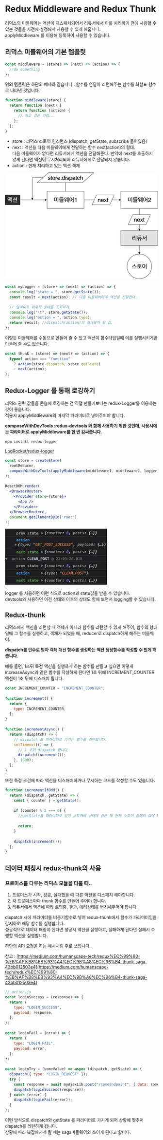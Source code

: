 # Redux Middleware and Redux Thunk

리덕스의 미들웨어는 액션이 디스패치되어서 리듀서에서 이를 처리하기 전에 사용할 수 있는 것들을 사전에 설정해서 사용할 수 있게 해줍니다.      
applyMiddleware 를 이용해 등록하여 사용할 수 있습니다.    

## 리덕스 미들웨어의 기본 템플릿

```javascript
const middleware = (store) => (next) => (action) => {
  //do something
};
```

위의 템플릿은 하단의 예제와 같습니다 . 함수를 연달아 리턴해주는 함수를 화살표 함수로 나타낸 것입니다.    

```javascript
function middleware(store) {
  return function (next) {
    return function (action) {
      // 하고 싶은 작업...
    };
  };
}
```

- store : 리덕스 스토어 인스턴스 (dispatch, getState, subscribe 들어있음)    
- next : 액션을 다음 미들웨어에게 전달하는 함수 next(action)의 형태.      
  다음 미들웨어가 없다면 리듀서에게 액션을 전달해준다. 만약에 next를 호출하지 않게 된다면 액션이 무시처리되어 리듀서에게로 전달되지 않습니다.        
- action : 현재 처리하고 있는 액션 객체    

![Reduxmiddleware1.png](./resources/images/Reduxmiddleware1.png)

```jsx
const myLogger = (store) => (next) => (action) => {
  console.log("state = ", store.getState());
  const result = next(action); // 다음 미들웨어에게 액션을 전달한다.

  // 업데이트 이후의 상태를 조회하기
  console.log("\t", store.getState());
  console.log("action = ", action.type);
  return result; //dispatch(action)의 결과물이 될 값.
};
```

이렇듯 미들웨어를 수동으로 만들어 줄 수 있고 액션이 함수타입일때 이를 실행시키게끔 만들어 줄 수도 있습니다.    

```jsx
const thunk = (store) => (next) => (action) => {
  typeof action === "function"
    ? action(store.dispatch, store.getState)
    : next(action);
};
```

## Redux-Logger 를 통해 로깅하기

리덕스 관련 값들을 콘솔에 로깅하는 건 직접 만들기보다는 redux-Logger를 이용하는 것이 좋습니다.    
적용시 applyMiddleware의 마지막 파라미터로 넣어주어야 합니다.    

**composeWithDevTools :redux-devtools 와 함께 사용하기 위한 것인데, 사용시에는 파라미터로 applyMiddleware를 한 번 감싸줍니다.**

```jsx
npm install redux-logger
```

[LogRocket/redux-logger](https://github.com/LogRocket/redux-logger)

```jsx
const store = createStore(
  rootReducer,
  composeWithDevTools(applyMiddleware(middleware1, middleware2, logger)) // react dev tools와 함께 사용할 때
);

ReactDOM.render(
  <BrowserRouter>
    <Provider store={store}>
      <App />
    </Provider>
  </BrowserRouter>,
  document.getElementById("root")
);
```

![Reduxmiddleware2.png](./resources/images/Reduxmiddleware2.png)

logger 를 사용하면 이런 식으로 action과 state값을 받을 수 있습니다.      
devtools와 사용하면 이전 상태와 이후의 상태도 함께 보면서 logging할 수 있습니다.    

## Redux-thunk

리덕스에서 액션을 리턴할 때 객체가 아니라 함수를 리턴할 수 있게 해주어, 함수의 형태일때 그 함수를 실행하고, 객체가 되었을 때, reducer로 dispatch하게 해주는 미들웨어.

**dispatch를 인수로 받아 객체 대신 함수를 생성하는 액션 생성함수를 작성할 수 있게 해줍니다.**

예를 들면, 1초뒤 특정 액션을 실행하게 하는 함수를 만들고 싶으면 이렇게 increaseAsync과 같은 함수를 작성하게 된다면 1초 뒤에 INCREMENT_COUNTER 액션이 1초 뒤에 디스패치 됩니다.

```jsx
const INCREMENT_COUNTER = "INCREMENT_COUNTER";

function increment() {
  return {
    type: INCREMENT_COUNTER,
  };
}

function incrementAsync() {
  return (dispatch) => {
    // dispatch 를 파라미터로 가지는 함수를 리턴합니다.
    setTimeout(() => {
      // 1 초뒤 dispatch 합니다
      dispatch(increment());
    }, 1000);
  };
}
```

또한 특정 조건에 따라 액션을 디스패치하거나 무시하는 코드를 작성할 수도 있습니다.

```jsx
function incrementIfOdd() {
  return (dispatch, getState) => {
    const { counter } = getState();

    if (counter % 2 === 0) {
      //getState를 파라미터로 받아 스토어의 상태에 접근 해 현재 스토어 상태의 값에 따라 액션이 dispatch될 지, 무시될 지 정해줄 수 있다.

      return;
    }

    dispatch(increment());
  };
}
```

## 데이터 패칭시 redux-thunk의 사용

### 프로미스를 다루는 리덕스 모듈을 다룰 때..

1. 프로미스가 시작, 성공, 실패했을 때 다른 액션을 디스패치 해야합니다.    
2. 각 프로미스마다 thunk 함수를 만들어 주어야 합니다.    
3. 리듀서에서 액션에 따라 로딩중, 결과, 에러상태를 변경해주어야 합니다.    

dispatch 시에 파라미터를 비동기함수로 넣어 redux-thunk에서 함수가 파라미터임을 감지하여 해당 함수를 실행합니다.     
성공적으로 데이터 패칭이 된다면 성공시 액션을 실행하고, 실패하게 된다면 실패시 수행할 액션을 실행합니다.    

하단의 API 요청을 하는 예시처럼 주로 쓰입니다.

참고 : [https://medium.com/humanscape-tech/redux%EC%99%80-%EB%AF%B8%EB%93%A4%EC%9B%A8%EC%96%B4-thunk-saga-43bb012503e4](https://medium.com/humanscape-tech/redux%EC%99%80-%EB%AF%B8%EB%93%A4%EC%9B%A8%EC%96%B4-thunk-saga-43bb012503e4)

```jsx
// action.js
const loginSuccess = (response) => {
  return {
    type: "LOGIN_SUCCESS",
    payload: response,
  };
};

const loginFail = (error) => {
  return {
    type: "LOGIN_FAIL",
    payload: error,
  };
};

const loginTry = (someValue) => async (dispatch, getState) => {
  dispatch({ type: "LOGIN_REQUEST" });
  try {
    const response = await myAjaxLib.post("/someEndpoint", { data: someValue });
    dispatch(loginSuccess(response));
  } catch (error) {
    dispatch(loginFail(error));
  }
};
```

이런 방식으로 dispatch와 getState 를 파라미터로 가지게 되어 상황에 맞추어 dispatch를 리턴하게 됩니다.    
상황에 따라 복잡해지게 될 때는 saga미들웨어와 쓰이게 된다고 합니다.    
